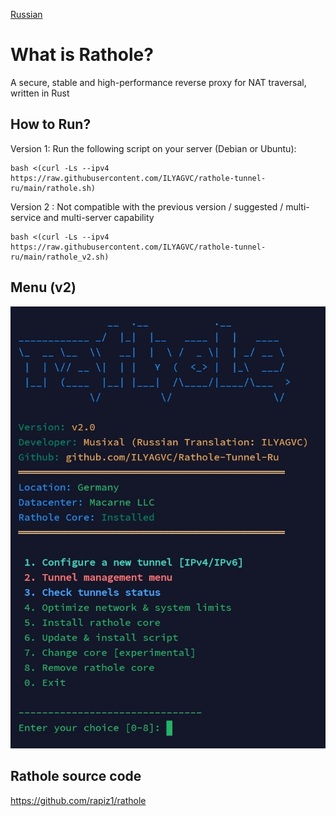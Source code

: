 [Russian](https://github.com/ILYAGVC/Rathole-Tunnel-Ru/blob/main/README_RU.md)

# What is Rathole?
A secure, stable and high-performance reverse proxy for NAT traversal, written in Rust

## How to Run?


Version 1: Run the following script on your server (Debian or Ubuntu):

```
bash <(curl -Ls --ipv4 https://raw.githubusercontent.com/ILYAGVC/rathole-tunnel-ru/main/rathole.sh)
```
Version 2 : Not compatible with the previous version / suggested / multi-service and multi-server capability
```
bash <(curl -Ls --ipv4 https://raw.githubusercontent.com/ILYAGVC/rathole-tunnel-ru/main/rathole_v2.sh)
```
## Menu (v2)
![Menu](https://github.com/ILYAGVC/rathole-tunnel-ru/blob/main/menu/menu_v2.png)



    
##  Rathole source code

https://github.com/rapiz1/rathole
